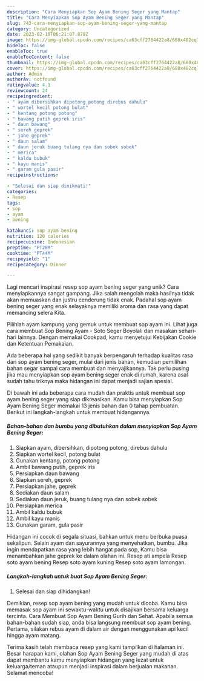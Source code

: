 ```yaml
---
description: "Cara Menyiapkan Sop Ayam Bening Seger yang Mantap"
title: "Cara Menyiapkan Sop Ayam Bening Seger yang Mantap"
slug: 743-cara-menyiapkan-sop-ayam-bening-seger-yang-mantap
category: Uncategorized
date: 2023-02-16T06:21:07.878Z
image: https://img-global.cpcdn.com/recipes/ca63cff2764422a8/680x482cq70/sop-ayam-bening-seger-foto-resep-utama.jpg
hideToc: false
enableToc: true
enableTocContent: false
thumbnail: https://img-global.cpcdn.com/recipes/ca63cff2764422a8/680x482cq70/sop-ayam-bening-seger-foto-resep-utama.jpg
cover: https://img-global.cpcdn.com/recipes/ca63cff2764422a8/680x482cq70/sop-ayam-bening-seger-foto-resep-utama.jpg
author: Admin
authorAv: notfound
ratingvalue: 4.1
reviewcount: 24
recipeingredient:
- " ayam dibersihkan dipotong potong direbus dahulu"
- " wortel kecil potong bulat"
- " kentang potong potong"
- " bawang putih geprek iris"
- " daun bawang"
- " sereh geprek"
- " jahe geprek"
- " daun salam"
- " daun jeruk buang tulang nya dan sobek sobek"
- " merica"
- " kaldu bubuk"
- " kayu manis"
- " garam gula pasir"
recipeinstructions:

- "Selesai dan siap dinikmati!"
categories:
- Resep
tags:
- sop
- ayam
- bening

katakunci: sop ayam bening 
nutrition: 120 calories
recipecuisine: Indonesian
preptime: "PT28M"
cooktime: "PT44M"
recipeyield: "1"
recipecategory: Dinner

---
```





Lagi mencari inspirasi resep sop ayam bening seger yang unik? Cara menyiapkannya sangat gampang. Jika salah mengolah maka hasilnya tidak akan memuaskan dan justru cenderung tidak enak. Padahal sop ayam bening seger yang enak selayaknya memiliki aroma dan rasa yang dapat memancing selera Kita.





Pilihlah ayam kampung yang gemuk untuk membuat sop ayam ini. Lihat juga cara membuat Sop Bening Ayam - Soto Seger Boyolali dan masakan sehari-hari lainnya. Dengan memakai Cookpad, kamu menyetujui Kebijakan Cookie dan Ketentuan Pemakaian.

Ada beberapa hal yang sedikit banyak berpengaruh terhadap kualitas rasa dari sop ayam bening seger, mulai dari jenis bahan, kemudian pemilihan bahan segar sampai cara membuat dan menyajikannya. Tak perlu pusing jika mau menyiapkan sop ayam bening seger enak di rumah, karena asal sudah tahu triknya maka hidangan ini dapat menjadi sajian spesial.






Di bawah ini ada beberapa cara mudah dan praktis untuk membuat sop ayam bening seger yang siap dikreasikan. Kamu bisa menyiapkan Sop Ayam Bening Seger memakai 13 jenis bahan dan 0 tahap pembuatan. Berikut ini langkah-langkah untuk membuat hidangannya.

<!--inarticleads1-->

##### Bahan-bahan dan bumbu yang dibutuhkan dalam menyiapkan Sop Ayam Bening Seger:

1. Siapkan  ayam, dibersihkan, dipotong potong, direbus dahulu
1. Siapkan  wortel kecil, potong bulat
1. Gunakan  kentang, potong potong
1. Ambil  bawang putih, geprek iris
1. Persiapkan  daun bawang
1. Siapkan  sereh, geprek
1. Persiapkan  jahe, geprek
1. Sediakan  daun salam
1. Sediakan  daun jeruk, buang tulang nya dan sobek sobek
1. Persiapkan  merica
1. Ambil  kaldu bubuk
1. Ambil  kayu manis
1. Gunakan  garam, gula pasir


Hidangan ini cocok di segala situasi, bahkan untuk menu berbuka puasa sekalipun. Selain ayam dan sayurannya yang menyehatkan, bumbu. Jika ingin mendapatkan rasa yang lebih hangat pada sop, Kamu bisa menambahkan jahe geprek ke dalam olahan ini. Resep ati ampela Resep soto ayam bening Resep soto ayam kuning Resep soto ayam lamongan. 

<!--inarticleads2-->

##### Langkah-langkah untuk buat Sop Ayam Bening Seger:


1. Selesai dan siap dihidangkan!

Demikian, resep sop ayam bening yang mudah untuk dicoba. Kamu bisa memasak sop ayam ini sewaktu-waktu untuk disajikan bersama keluarga tercinta. Cara Membuat Sop Ayam Bening Gurih dan Sehat. Apabila semua bahan-bahan sudah siap, anda bisa langsung membuat sop ayam bening. Pertama, silakan rebus ayam di dalam air dengan menggunakan api kecil hingga ayam matang. 

Terima kasih telah membaca resep yang kami tampilkan di halaman ini. Besar harapan kami, olahan Sop Ayam Bening Seger yang mudah di atas dapat membantu kamu menyiapkan hidangan yang lezat untuk keluarga/teman ataupun menjadi inspirasi dalam berjualan makanan. Selamat mencoba!
